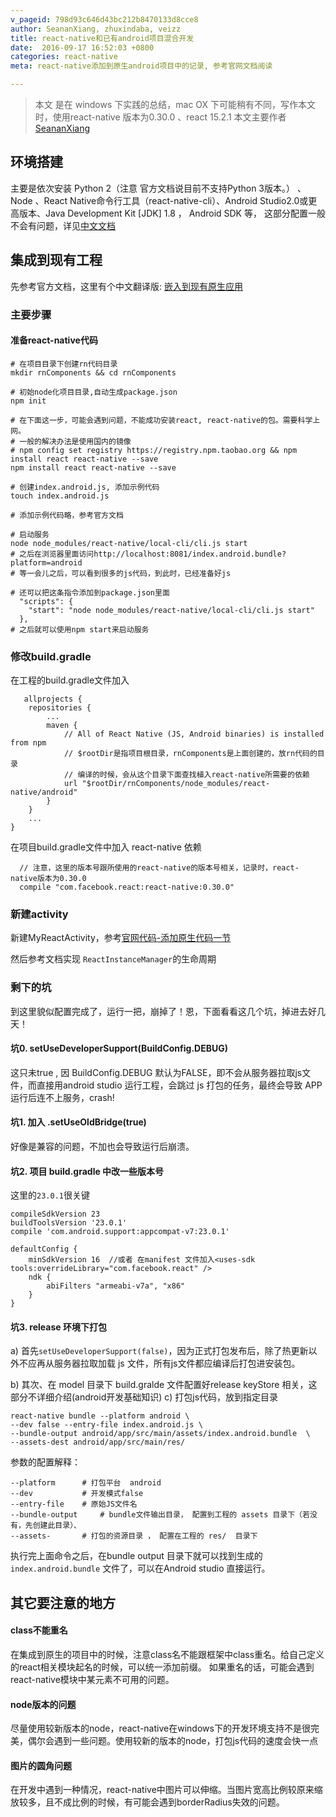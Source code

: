 ```yaml
---
v_pageid: 798d93c646d43bc212b8470133d8cce8
author: SeananXiang, zhuxindaba, veizz
title: react-native和已有android项目混合开发
date:  2016-09-17 16:52:03 +0800
categories: react-native
meta: react-native添加到原生android项目中的记录, 参考官网文档阅读

---
```


> 本文 是在 windows 下实践的总结，mac OX  下可能稍有不同，写作本文时，使用react-native 版本为0.30.0 、react 15.2.1
> 本文主要作者[SeananXiang](https://github.com/SeananXiang)

## 环境搭建

主要是依次安装 Python 2（注意 官方文档说目前不支持Python 3版本。） 、Node 、React Native命令行工具（react-native-cli）、Android Studio2.0或更高版本、Java Development Kit [JDK] 1.8 ， Android SDK 等， 这部分配置一般不会有问题，详见[中文文档](http://reactnative.cn/docs/0.30/getting-started.html#content)

## 集成到现有工程
先参考官方文档，这里有个中文翻译版: [嵌入到现有原生应用](http://reactnative.cn/docs/0.30/integration-with-existing-apps.html#content)

### 主要步骤

#### 准备react-native代码

```lang=shell
# 在项目目录下创建rn代码目录
mkdir rnComponents && cd rnComponents

# 初始node化项目目录,自动生成package.json
npm init

# 在下面这一步，可能会遇到问题，不能成功安装react, react-native的包。需要科学上网。
# 一般的解决办法是使用国内的镜像
# npm config set registry https://registry.npm.taobao.org && npm install react react-native --save
npm install react react-native --save

# 创建index.android.js, 添加示例代码
touch index.android.js

# 添加示例代码略，参考官方文档

# 启动服务
node node_modules/react-native/local-cli/cli.js start
# 之后在浏览器里面访问http://localhost:8081/index.android.bundle?platform=android
# 等一会儿之后，可以看到很多的js代码，到此时，已经准备好js

# 还可以把这条指令添加到package.json里面
  "scripts": {
    "start": "node node_modules/react-native/local-cli/cli.js start"
  },
# 之后就可以使用npm start来启动服务

```

### 修改build.gradle

在工程的build.gradle文件加入

```
   allprojects {
    repositories {
        ...
        maven {
            // All of React Native (JS, Android binaries) is installed from npm
            // $rootDir是指项目根目录，rnComponents是上面创建的，放rn代码的目录
            // 编译的时候，会从这个目录下面查找植入react-native所需要的依赖
            url "$rootDir/rnComponents/node_modules/react-native/android"
        }
    }
    ...
}
```

在项目build.gradle文件中加入 react-native 依赖

```
  // 注意，这里的版本号跟所使用的react-native的版本号相关，记录时，react-native版本为0.30.0
  compile "com.facebook.react:react-native:0.30.0"
```

### 新建activity

新建MyReactActivity，参考[官网代码-添加原生代码一节](http://facebook.github.io/react-native/releases/0.30/docs/integration-with-existing-apps.html#add-native-code)

然后参考文档实现 `ReactInstanceManager`的生命周期

### 剩下的坑

到这里貌似配置完成了，运行一把，崩掉了！恩，下面看看这几个坑，掉进去好几天！

#### 坑0. setUseDeveloperSupport(BuildConfig.DEBUG)

这只未true , 因 BuildConfig.DEBUG 默认为FALSE，即不会从服务器拉取js文件，而直接用android studio 运行工程，会跳过 js 打包的任务，最终会导致 APP 运行后连不上服务，crash!

#### 坑1. 加入 .setUseOldBridge(true)

好像是兼容的问题，不加也会导致运行后崩溃。

#### 坑2. 项目 build.gradle 中改一些版本号

这里的`23.0.1`很关键

```
compileSdkVersion 23
buildToolsVersion '23.0.1'
compile 'com.android.support:appcompat-v7:23.0.1'

defaultConfig {
    minSdkVersion 16  //或者 在manifest 文件加入<uses-sdk tools:overrideLibrary="com.facebook.react" />
    ndk {
        abiFilters "armeabi-v7a", "x86"
    }
}
```


#### 坑3. release 环境下打包

a) 首先`setUseDeveloperSupport(false)`，因为正式打包发布后，除了热更新以外不应再从服务器拉取加载 js 文件，所有js文件都应编译后打包进安装包。

b) 其次、在 model 目录下 build.gralde 文件配置好release  keyStore 相关，这部分不详细介绍(android开发基础知识)
c) 打包js代码，放到指定目录

```lang=shell
react-native bundle --platform android \
--dev false --entry-file index.android.js \
--bundle-output android/app/src/main/assets/index.android.bundle  \
--assets-dest android/app/src/main/res/
```

参数的配置解释：

```lang=shell
--platform      # 打包平台  android
--dev           # 开发模式false
--entry-file    # 原始JS文件名
--bundle-output     # bundle文件输出目录， 配置到工程的 assets 目录下（若没有，先创建此目录）、
--assets-       # 打包的资源目录 ， 配置在工程的 res/  目录下
```

执行完上面命令之后，在bundle output 目录下就可以找到生成的 `index.android.bundle` 文件了，可以在Android studio 直接运行。

## 其它要注意的地方

#### class不能重名
在集成到原生的项目中的时候，注意class名不能跟框架中class重名。给自己定义的react相关模块起名的时候，可以统一添加前缀。
如果重名的话，可能会遇到react-native模块中某元素不可用的问题。

#### node版本的问题

尽量使用较新版本的node，react-native在windows下的开发环境支持不是很完美，偶尔会遇到一些问题。使用较新的版本的node，打包js代码的速度会快一点

#### 图片的圆角问题

在开发中遇到一种情况，react-native中图片可以伸缩。当图片宽高比例较原来缩放较多，且不成比例的时候，有可能会遇到borderRadius失效的问题。


